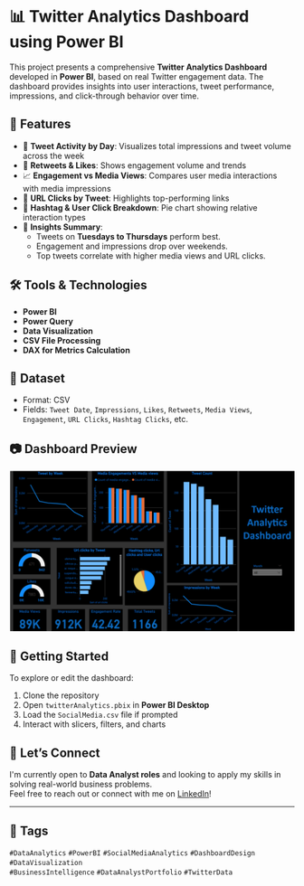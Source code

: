 # 📊 Twitter Analytics Dashboard using Power BI

This project presents a comprehensive **Twitter Analytics Dashboard** developed in **Power BI**, based on real Twitter engagement data. The dashboard provides insights into user interactions, tweet performance, impressions, and click-through behavior over time.

## 📌 Features

- 📅 **Tweet Activity by Day**: Visualizes total impressions and tweet volume across the week  
- 🔁 **Retweets & Likes**: Shows engagement volume and trends  
- 📈 **Engagement vs Media Views**: Compares user media interactions with media impressions  
- 🔗 **URL Clicks by Tweet**: Highlights top-performing links  
- 🧵 **Hashtag & User Click Breakdown**: Pie chart showing relative interaction types  
- 🧠 **Insights Summary**:
  - Tweets on **Tuesdays to Thursdays** perform best.
  - Engagement and impressions drop over weekends.
  - Top tweets correlate with higher media views and URL clicks.

## 🛠 Tools & Technologies

- **Power BI**  
- **Power Query**  
- **Data Visualization**  
- **CSV File Processing**  
- **DAX for Metrics Calculation**

## 📁 Dataset

- Format: CSV  
- Fields: `Tweet Date`, `Impressions`, `Likes`, `Retweets`, `Media Views`, `Engagement`, `URL Clicks`, `Hashtag Clicks`, etc.

## 📷 Dashboard Preview

![Twitter Dashboard Preview](./TwitterDashboard.png)

## 🚀 Getting Started

To explore or edit the dashboard:

1. Clone the repository  
2. Open `twitterAnalytics.pbix` in **Power BI Desktop**  
3. Load the `SocialMedia.csv` file if prompted  
4. Interact with slicers, filters, and charts

## 🤝 Let’s Connect

I'm currently open to **Data Analyst roles** and looking to apply my skills in solving real-world business problems.  
Feel free to reach out or connect with me on [LinkedIn](https://www.linkedin.com/gonepraveen)!

---

## 🔖 Tags

`#DataAnalytics` `#PowerBI` `#SocialMediaAnalytics` `#DashboardDesign` `#DataVisualization`  
`#BusinessIntelligence` `#DataAnalystPortfolio` `#TwitterData`
